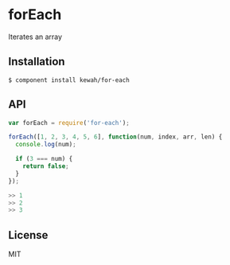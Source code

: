 
# forEach

  Iterates an array

## Installation

    $ component install kewah/for-each

## API

```javascript
var forEach = require('for-each');

forEach([1, 2, 3, 4, 5, 6], function(num, index, arr, len) {
  console.log(num);

  if (3 === num) {
    return false;
  }
});

>> 1
>> 2
>> 3
```

## License

  MIT
